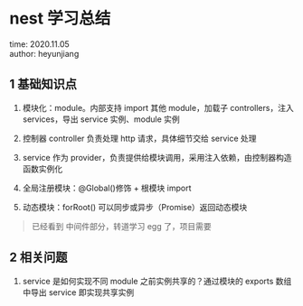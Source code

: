 # nest 学习总结

time: 2020.11.05  
author: heyunjiang

## 1 基础知识点

1. 模块化：module。内部支持 import 其他 module，加载子 controllers，注入 services，导出 service 实例、module 实例
2. 控制器 controller 负责处理 http 请求，具体细节交给 service 处理
3. service 作为 provider，负责提供给模块调用，采用注入依赖，由控制器构造函数实例化

1. 全局注册模块：@Global()修饰 + 根模块 import
2. 动态模块：forRoot() 可以同步或异步（Promise）返回动态模块

> 已经看到 中间件部分，转道学习 egg 了，项目需要

## 2 相关问题

1. service 是如何实现不同 module 之前实例共享的？通过模块的 exports 数组中导出 service 即实现共享实例